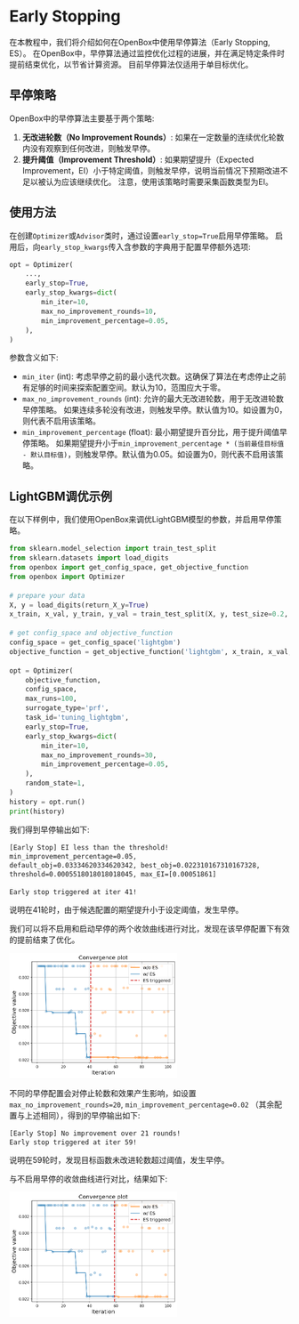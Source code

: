 # Early Stopping

在本教程中，我们将介绍如何在OpenBox中使用早停算法（Early Stopping, ES）。
在OpenBox中，早停算法通过监控优化过程的进展，并在满足特定条件时提前结束优化，以节省计算资源。
目前早停算法仅适用于单目标优化。

## 早停策略

OpenBox中的早停算法主要基于两个策略:

1. **无改进轮数（No Improvement Rounds）**:
   如果在一定数量的连续优化轮数内没有观察到任何改进，则触发早停。
2. **提升阈值（Improvement Threshold）**:
   如果期望提升（Expected Improvement，EI）小于特定阈值，则触发早停，说明当前情况下预期改进不足以被认为应该继续优化。
   注意，使用该策略时需要采集函数类型为EI。

## 使用方法

在创建`Optimizer`或`Advisor`类时，通过设置`early_stop=True`启用早停策略。
启用后，向`early_stop_kwargs`传入含参数的字典用于配置早停额外选项:

```python
opt = Optimizer(
    ...,
    early_stop=True,
    early_stop_kwargs=dict(
        min_iter=10,
        max_no_improvement_rounds=10,
        min_improvement_percentage=0.05,
    ),
)
```

参数含义如下:

- `min_iter` (int): 考虑早停之前的最小迭代次数。这确保了算法在考虑停止之前有足够的时间来探索配置空间。默认为10，范围应大于零。
- `max_no_improvement_rounds` (int): 允许的最大无改进轮数，用于无改进轮数早停策略。
  如果连续多轮没有改进，则触发早停。默认值为10。如设置为0，则代表不启用该策略。
- `min_improvement_percentage` (float): 最小期望提升百分比，用于提升阈值早停策略。
  如果期望提升小于`min_improvement_percentage * (当前最佳目标值 - 默认目标值)`，则触发早停。默认值为0.05。如设置为0，则代表不启用该策略。

## LightGBM调优示例

在以下样例中，我们使用OpenBox来调优LightGBM模型的参数，并启用早停策略。

```python
from sklearn.model_selection import train_test_split
from sklearn.datasets import load_digits
from openbox import get_config_space, get_objective_function
from openbox import Optimizer

# prepare your data
X, y = load_digits(return_X_y=True)
x_train, x_val, y_train, y_val = train_test_split(X, y, test_size=0.2, stratify=y, random_state=1)

# get config_space and objective_function
config_space = get_config_space('lightgbm')
objective_function = get_objective_function('lightgbm', x_train, x_val, y_train, y_val)

opt = Optimizer(
    objective_function,
    config_space,
    max_runs=100,
    surrogate_type='prf',
    task_id='tuning_lightgbm',
    early_stop=True,
    early_stop_kwargs=dict(
        min_iter=10,
        max_no_improvement_rounds=30,
        min_improvement_percentage=0.05,
    ),
    random_state=1,
)
history = opt.run()
print(history)
```

我们得到早停输出如下:

```
[Early Stop] EI less than the threshold! min_improvement_percentage=0.05, 
default_obj=0.03334620334620342, best_obj=0.022310167310167328, 
threshold=0.0005518018018018045, max_EI=[0.00051861]

Early stop triggered at iter 41!
```

说明在41轮时，由于候选配置的期望提升小于设定阈值，发生早停。

我们可以将不启用和启动早停的两个收敛曲线进行对比，发现在该早停配置下有效的提前结束了优化。

<img src="../../imgs/es_percent_convergence.png" width="60%" class="align-center">

不同的早停配置会对停止轮数和效果产生影响，如设置`max_no_improvement_rounds=20`, `min_improvement_percentage=0.02`
（其余配置与上述相同），得到的早停输出如下:

```
[Early Stop] No improvement over 21 rounds!
Early stop triggered at iter 59!
```

说明在59轮时，发现目标函数未改进轮数超过阈值，发生早停。

与不启用早停的收敛曲线进行对比，结果如下:

<img src="../../imgs/es_round_convergence.png" width="60%" class="align-center">
